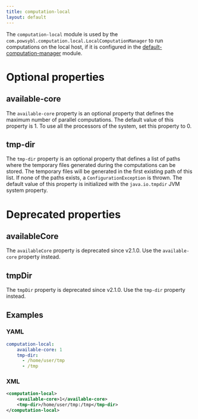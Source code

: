 ```yaml
---
title: computation-local
layout: default
---
```


The `computation-local` module is used by the `com.powsybl.computation.local.LocalComputationManager` to run computations
on the local host, if it is configured in the [default-computation-manager](default-computation-manager.md) module.

# Optional properties

## available-core
The `available-core` property is an optional property that defines the maximum number of parallel computations. The default
value of this property is 1. To use all the processors of the system, set this property to 0.

## tmp-dir
The `tmp-dir` property is an optional property that defines a list of paths where the temporary files generated during the
computations can be stored. The temporary files will be generated in the first existing path of this list. If none of the
paths exists, a `ConfigurationException` is thrown. The default value of this property is initialized with the
`java.io.tmpdir` JVM system property.

# Deprecated properties

## availableCore
The `availableCore` property is deprecated since v2.1.0. Use the `available-core` property instead.

## tmpDir
The `tmpDir` property is deprecated since v2.1.0. Use the `tmp-dir` property instead.

## Examples

### YAML
```yaml
computation-local:
    available-core: 1
    tmp-dir:
      - /home/user/tmp
      - /tmp
```

### XML
```xml
<computation-local>
    <available-core>1</available-core>
    <tmp-dir>/home/user/tmp:/tmp</tmp-dir>
</computation-local>
```
